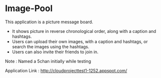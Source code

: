 Image-Pool
===============
This application is a picture message board.
* It shows picture in reverse chronological order, along with a caption and hashtags.
* Users can upload their own images, with a caption and hashtags, or search the images using the hashtags.
* Users can also invite their friends to join in.

Note : Named a 5chan initially while testing

Application Link : http://cloudprojecttest1-1252.appspot.com/